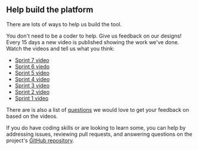 ## Help build the platform

There are lots of ways to help us build the tool.

You don't need to be a coder to help.
Give us feedback on our designs!
Every 15 days a new video is published showing the work we've done.
Watch the videos and tell us what you think:

* [Sprint 7 video](https://www.youtube.com/watch?v=3a3A1BxFBUU&feature=youtu.be)
* [Sprint 6 viedo](https://www.youtube.com/watch?v=UAon_KHBaMM&feature=youtu.be)
* [Sprint 5 video](https://www.youtube.com/watch?v=GWvf1KbF5GE&feature=youtu.be)
* [Sprint 4 video](https://www.youtube.com/watch?v=0VXnqlS94Oo&feature=youtu.be)
* [Sprint 3 video](https://www.youtube.com/watch?v=IG-Vq8m8ELA&feature=youtu.be)
* [Sprint 2 video](https://www.youtube.com/watch?v=A_6uOwFZRfo&feature=youtu.be)
* [Sprint 1 video](https://www.youtube.com/watch?v=4f6kn5HLysc)

There are is also a list of [questions](platform-designs/wireframes/wireframe-questions.md) we would love to get your feedback on based on the videos.

If you do have coding skills or are looking to learn some, you can help by addressing issues, reviewing pull requests, and answering questions on the project's [GitHub repository](https://github.com/alan-turing-institute/AutisticaCitizenScience).
